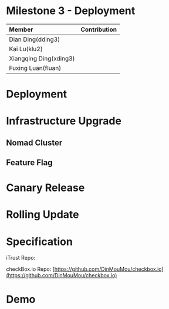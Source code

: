 # Milestone 3 - Deployment #

| Member                 | Contribution |
| :---                   | :---         |
| Dian Ding(dding3)      |  |
| Kai Lu(klu2)           |  |
| Xiangqing Ding(xding3) |  |
| Fuxing Luan(fluan)     |  |


# Deployment #


# Infrastructure Upgrade #

## Nomad Cluster ##

## Feature Flag ##

# Canary Release #

# Rolling Update #

# Specification #

iTrust Repo: 

checkBox.io Repo: [https://github.com/DinMouMou/checkbox.io](https://github.com/DinMouMou/checkbox.io)

# Demo #


